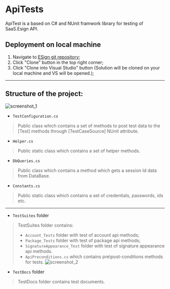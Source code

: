 # ApiTests

ApiTest is a based on C# and NUnit framwork library for testing of SaaS.Esign API.


## Deployment on local machine

1. Navigate to [ESign git repository](http://tfs.lulusoft.com:8080/tfs/WebCollection/_git/ESign);
2. Click "Clone" button in the top right corner;
3. Click "Clone into Visual Studio" button (Solution will be cloned on your local machine and VS will be opened.);
---
## Structure of the project:
![screenshot_1](https://user-images.githubusercontent.com/45104581/53341395-21c1f800-3914-11e9-8eb0-66b2cc5c06dc.png)

* `TestConfiguration.cs`
> Public class which contains a set of methods to post test data to the [Test] methods through [TestCaseSource] NUnit attribute.
* `Helper.cs`
> Public static class which contains a set of helper methods. 
* `DbQueries.cs`
> Public class which contains a method which gets a session Id data from DataBase.
* `Constants.cs`
> Public static class which contains a set of credentials, passwords, ids etc.
---
* `TestSuites` folder
> TestSuites folder contains:
> * `Account_Tests` folder with test of account api methods;
> * `Package_Tests` folder with test of package api methods;
> * `SignatureAppearance_Test` folder with test of signature appearance api methods.
> * `ApiPreconditions.cs` which contains pre\post-conditions methods for tests.
> ![screenshot_2](https://user-images.githubusercontent.com/45104581/53345095-d06a3680-391c-11e9-82e1-fbec1434ac25.png)

* `TestDocs` folder
> TestDocs folder contains test documents.

